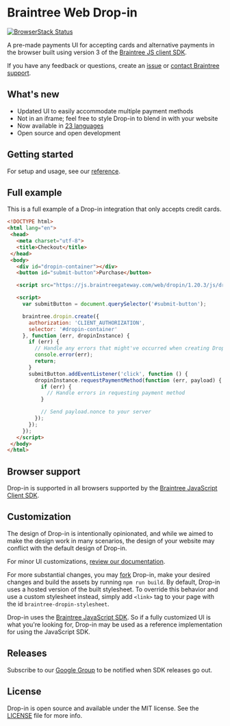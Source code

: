 # Braintree Web Drop-in

[![BrowserStack Status](https://automate.browserstack.com/badge.svg?badge_key=eXpPWDNzYkdKZkxuQ1VaYkRqOTYwT1hBZ1ZWcFNoWGE1Mm1UYk02cGNYRT0tLTc5RXJRNFhQdnBlOXFlQlYwdjY4SFE9PQ==--e62ce6f205d984a440dca2c74289c82a30ad84a8)](https://automate.browserstack.com/public-build/eXpPWDNzYkdKZkxuQ1VaYkRqOTYwT1hBZ1ZWcFNoWGE1Mm1UYk02cGNYRT0tLTc5RXJRNFhQdnBlOXFlQlYwdjY4SFE9PQ==--e62ce6f205d984a440dca2c74289c82a30ad84a8)

A pre-made payments UI for accepting cards and alternative payments in the browser built using version 3 of the [Braintree JS client SDK](https://github.com/braintree/braintree-web).

If you have any feedback or questions, create an [issue](https://github.com/braintree/braintree-web-drop-in/issues) or [contact Braintree support](https://developers.braintreepayments.com/forms/contact).

## What's new

- Updated UI to easily accommodate multiple payment methods
- Not in an iframe; feel free to style Drop-in to blend in with your website
- Now available in [23 languages](https://braintree.github.io/braintree-web-drop-in/docs/current/#localization)
- Open source and open development

## Getting started

For setup and usage, see our [reference](https://braintree.github.io/braintree-web-drop-in/docs/current/).

## Full example

This is a full example of a Drop-in integration that only accepts credit cards.

 ```html
<!DOCTYPE html>
<html lang="en">
  <head>
    <meta charset="utf-8">
    <title>Checkout</title>
  </head>
  <body>
    <div id="dropin-container"></div>
    <button id="submit-button">Purchase</button>

    <script src="https://js.braintreegateway.com/web/dropin/1.20.3/js/dropin.min.js"></script>

    <script>
      var submitButton = document.querySelector('#submit-button');

      braintree.dropin.create({
        authorization: 'CLIENT_AUTHORIZATION',
        selector: '#dropin-container'
      }, function (err, dropinInstance) {
        if (err) {
          // Handle any errors that might've occurred when creating Drop-in
          console.error(err);
          return;
        }
        submitButton.addEventListener('click', function () {
          dropinInstance.requestPaymentMethod(function (err, payload) {
            if (err) {
              // Handle errors in requesting payment method
            }

            // Send payload.nonce to your server
          });
        });
      });
    </script>
  </body>
</html>
```

## Browser support

Drop-in is supported in all browsers supported by the [Braintree JavaScript Client SDK](http://braintree.github.io/braintree-web/current/#browser-support).

## Customization

The design of Drop-in is intentionally opinionated, and while we aimed to make the design work in many scenarios, the design of your website may conflict with the default design of Drop-in. 

For minor UI customizations, [review our documentation](https://developers.braintreepayments.com/guides/drop-in/customization/javascript/v3#customize-your-ui).

For more substantial changes, you may [fork](https://help.github.com/articles/fork-a-repo/) Drop-in, make your desired changes and build the assets by running `npm run build`. By default, Drop-in uses a hosted version of the built stylesheet. To override this behavior and use a custom stylesheet instead, simply add `<link>` tag to your page with the id `braintree-dropin-stylesheet`. 

Drop-in uses the [Braintree JavaScript SDK](http://github.com/braintree/braintree-web). So if a fully customized UI is what you're looking for, Drop-in may be used as a reference implementation for using the JavaScript SDK.

## Releases

Subscribe to our [Google Group](https://groups.google.com/forum/#!forum/braintree-sdk-announce) to be notified when SDK releases go out.

## License

Drop-in is open source and available under the MIT license. See the [LICENSE](LICENSE) file for more info.

